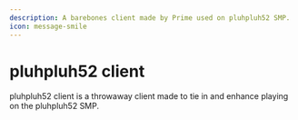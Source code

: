 ```yaml
---
description: A barebones client made by Prime used on pluhpluh52 SMP.
icon: message-smile
---
```


# pluhpluh52 client

pluhpluh52 client is a throwaway client made to tie in and enhance playing on the pluhpluh52 SMP.

